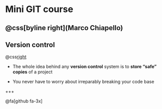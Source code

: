 # Mini GIT course

@css[byline right](Marco Chiapello)
---

## Version control
@css[right](![Logo](assets/img/phd101212s.png))

* The whole idea behind any **version control** system is to **store “safe” copies** of a project 

* You never have to worry about irreparably breaking your code base

+++

@fa[github fa-3x]


